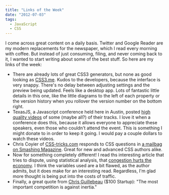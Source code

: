 ```yaml
---
title: "Links of the Week"
date: "2012-07-03"
tags:
  - JavaScript
  - CSS
---
```


I come across great content on a daily basis. Twitter and Google Reader are my modern replacements for the newspaper, which I read every morning with coffee. But instead of just consuming, filing, and never coming back to it, I wanted to start writing about some of the best stuff. So here are my links of the week:

- There are already lots of great CSS3 generators, but none as good looking as [CSS3.me](http://css3.me). Kudos to the developers, because the interface is very snappy. There's no delay between adjusting settings and the preview being updated. Feels like a desktop app. Lots of fantastic little details in this one, like the little diagrams to the left of each property or the version history when you rollover the version number on the bottom right.
- TexasJS, a Javascript conference held here in Austin, posted [high quality videos](http://vimeo.com/channels/txjs) of some (maybe all?) of their tracks. I love it when a conference does this, because it allows everyone to appreciate these speakers, even those who couldn't attend the event. This is something I might donate to in order to keep it going. I would pay a couple dollars to watch these videos.
- Chris Coyier of [CSS-tricks.com](http://www.css-tricks.com) responds to CSS questions in [a mailbag on Smashing Magazine](http://coding.smashingmagazine.com/2012/06/14/coding-qa-with-chris-coyier-box-sizing-and-css-sprites/). Great for new and advanced CSS authors alike.
- Now for something completely different! I read ths interesting article that tries to dispute, using statistical analysis, that [congestion hurts the economy](http://www.theatlanticcities.com/commute/2012/06/defense-congestion/2118/). I think the variables used are a bit flawed, as the author admits, but it does make for an interesting read. Regardless, I'm glad more thought is being put into the costs of traffic.
- Finally, a great quote from [Chris Guillebeau](http://chrisguillebeau.com/3x5/establish-new-income/) (\$100 Startup): "The most important competition is against inertia."

